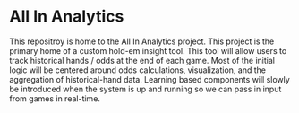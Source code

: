 # All In Analytics
This repositroy is home to the All In Analytics project. This project is the primary home of a custom hold-em insight tool. This tool will allow users to track historical hands / odds at the end of each game. Most of the initial logic will be centered around odds calculations, visualization, and the aggregation of historical-hand data. Learning based components will slowly be introduced when the system is up and running so we can pass in input from games in real-time. 
